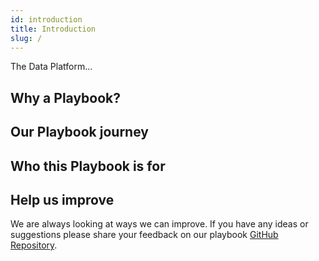 ```yaml
---
id: introduction
title: Introduction
slug: /
---
```


The Data Platform...

## Why a Playbook?

## Our Playbook journey

## Who this Playbook is for

## Help us improve
We are always looking at ways we can improve. If you have any ideas or suggestions please share your feedback on our playbook [GitHub Repository](https://github.com/LBHackney-IT/Data-Platform-Playbook).